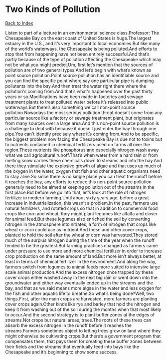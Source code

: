 # Two Kinds of Pollution
[Back to Index](https://github.com/windows10010/tpoExtractor/blog/master/README.md)

Listen to part of a lecture in an environmental science class.Professor: The Chesapeake Bay on the east coast of United States is huge.The largest estuary in the U.S., and it’s very important to local economies.But like many of the world’s waterways, the Chesapeake is being polluted.And efforts to stop that from happening have not been entirely successful.And that’s partly because of the type of pollution affecting the Chesapeake which may not be what you might predict.Um, first let’s mention that the sources of pollution are of two general types.And let’s begin with what’s known as point source pollution.Point source pollution has an identifiable source and you can find the specific point where say one particular pipe is dumping pollutants into the bay.And then treat the water right there where the pollution's coming from.And that’s what's happened over the past thirty years or so.Modifications have been made in factories and sewage treatment plants to treat polluted water before it’s released into public waterways.But there’s also something we call non-point source pollution.Nowadays the most serious pollution threat doesn’t come from any particular source like a factory or sewage treatment plant, but originates from many sources over a large area.And this non-point source pollution is a challenge to deal with because it doesn’t just enter the bay through one pipe.You can’t identify precisely where it’s coming from.And to be specific, the biggest problem now facing the Chesapeake Bay is due not to toxins but to nutrients contained in chemical fertilizers used on farms all over the region.These nutrients like phosphorus and especially nitrogen wash away what we call agricultural runoff.That’s when water from a hard rain or from melting snow carries these chemicals down to streams and into the bay.And there they stimulate the explosive growth of algae and that uses up much of the oxygen in the water, oxygen that fish and other aquatic organisms need to stay alive.So since there is no single place you can treat the runoff before it reaches the bay, any efforts to reduce this non-point source pollution generally need to be aimed at keeping pollution out of the streams in the first place.But before we go into that, let’s look at the role of nitrogen fertilizer in modern farming.Until about sixty years ago, before a great increase in industrialization, this wasn’t a problem.In the past, farmers use natural fertilizers, and rotated crops so that in addition to commercial food crops like corn and wheat, they might plant legumes like alfalfa and clover for animal feed.But these legumes also enriched the soil by converting nitrogen in the atmosphere into nitrates, a form of nitrogen that crops like wheat or corn could use as nutrient.And these and other cover crops, planted to hold the soil after the wheat or corn was harvested.They stored much of the surplus nitrogen during the time of the year when the runoff tended to be the greatest.But farming practices changed as farmers came under pressure to use more and more chemical fertilizer in order to increase crop production on the same amount of land.But more isn’t always better, at least in terms of chemical fertilizer in the environment.And along the way, farmers switch from legumes to animal feeds more suited to intensive large scale animal production.And the excess nitrogen once trapped by these cover crops either washed away in the next big rain or went down into the groundwater and either way eventually ended up in the streams and the bay, and that as we said means more algae in the water and less oxygen for the fish and other aquatic life to breathe.So what’s being done?Well, two things.First, after the main crops are harvested, more farmers are planting cover crops again.Other kinds like rye and barley that hold the nitrogen and keep it from washing out of the soil during the months when that most likely to occur.And the second strategy is to plant buffer zones at the edges of streams.Not crops but natural areas, trees.The roots of these trees can absorb the excess nitrogen in the runoff before it reaches the streams.Farmers sometimes object to letting trees grow on land where they might otherwise be cultivating crops.But there’s a government program that compensates them, that pays them for creating these buffer zones between their fields and the streams that eventually feed into bays like the Chesapeake and it’s beginning to show some success.